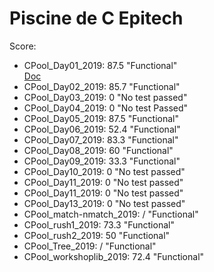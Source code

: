 # Piscine de C Epitech

Score:
<ul> 
  <li>CPool_Day01_2019: 87.5 "Functional"</li>
  <a href="https://intra.epitech.eu/module/2019/B-CPE-100/NCE-1-1/acti-344745/project/file/B-CPE-100_Day01.pdf">Doc</a>
  <li>CPool_Day02_2019: 85.7 "Functional"</li>
  <li>CPool_Day03_2019: 0 "No test passed"</li>
  <li>CPool_Day04_2019: 0 "No test Passed"</li>
  <li>CPool_Day05_2019: 87.5 "Functional"</li>
  <li>CPool_Day06_2019: 52.4 "Functional"</li>
  <li>CPool_Day07_2019: 83.3 "Functional"</li>
  <li>CPool_Day08_2019: 60 "Functional"</li>
  <li>CPool_Day09_2019: 33.3 "Functional"</li>
  <li>CPool_Day10_2019: 0 "No test passed"</li>
  <li>CPool_Day11_2019: 0 "No test passed"</li>
  <li>CPool_Day11_2019: 0 "No test passed"</li>
  <li>CPool_Day13_2019: 0 "No test passed"</li>
  <li>CPool_match-nmatch_2019: / "Functional"</li>
  <li>CPool_rush1_2019: 73.3 "Functional"</li>
  <li>CPool_rush2_2019: 50 "Functional"</li>
  <li>CPool_Tree_2019: / "Functional"</li>
  <li>CPool_workshoplib_2019: 72.4 "Functional"</li>
<ul>

